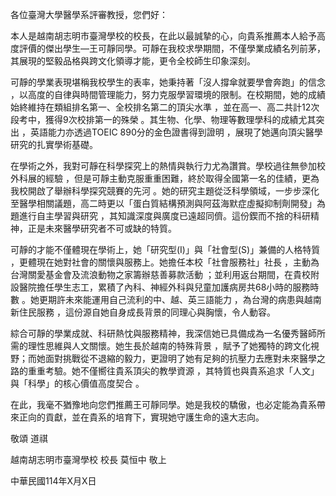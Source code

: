 各位臺灣大學醫學系評審教授，您們好：

本人是越南胡志明市臺灣學校的校長，在此以最誠摯的心，向貴系推薦本人給予高度評價的傑出學生—王可靜同學。可靜在我校求學期間，不僅學業成績名列前茅，其展現的堅毅品格與跨文化領導才能，更令全校師生印象深刻。

可靜的學業表現堪稱我校學生的表率，她秉持著「沒人撐傘就要學會奔跑」的信念 ，以高度的自律與時間管理能力，努力克服學習環境的限制。在校期間，她的成績始終維持在類組排名第一、全校排名第二的頂尖水準 ，並在高一、高二共計12次段考中，獲得9次校排第一的殊榮 。其生物、化學、物理等數理學科的成績尤其突出 ，英語能力亦透過TOEIC 890分的金色證書得到證明 ，展現了她邁向頂尖醫學研究的扎實學術基礎。

在學術之外，我對可靜在科學探究上的熱情與執行力尤為讚賞。學校過往無參加校外科展的經驗 ，但是可靜主動克服重重困難，終於取得全國第一名的佳績，更為我校開啟了舉辦科學探究競賽的先河 。她的研究主題從泛科學領域，一步步深化至醫學相關議題，高二時更以「蛋白質結構預測與阿茲海默症虛擬抑制劑開發」為題進行自主學習與研究 ，其知識深度與廣度已遠超同儕。這份鍥而不捨的科研精神，正是未來醫學研究者不可或缺的特質。

可靜的才能不僅體現在學術上，她「研究型(I)」與「社會型(S)」兼備的人格特質 ，更體現在她對社會的關懷與服務上。她擔任本校「社會服務社」社長 ，主動為台灣關愛基金會及流浪動物之家籌辦慈善募款活動 ；並利用返台期間，在貴校附設醫院擔任學生志工，累積了內科、神經外科與兒童加護病房共68小時的服務時數 。她更期許未來能運用自己流利的中、越、英三語能力 ，為台灣的病患與越南新住民服務 ，這份源自她自身成長背景的同理心與胸懷，令人動容。

綜合可靜的學業成就、科研熱忱與服務精神，我深信她已具備成為一名優秀醫師所需的理性思維與人文關懷。她生長於越南的特殊背景 ，賦予了她獨特的跨文化視野；而她面對挑戰從不退縮的毅力，更證明了她有足夠的抗壓力去應對未來醫學之路的重重考驗。她不僅嚮往貴系頂尖的教學資源 ，其特質也與貴系追求「人文」與「科學」的核心價值高度契合 。

在此，我毫不猶豫地向您們推薦王可靜同學。她是我校的驕傲，也必定能為貴系帶來正向的貢獻，並在貴系的培育下，實現她守護生命的遠大志向。

敬頌
道祺

越南胡志明市臺灣學校 校長
莫恒中 敬上

中華民國114年X月X日
